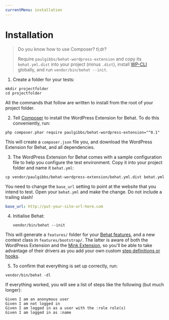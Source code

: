 ```yaml
---
currentMenu: installation
---
```


# Installation

> Do you know how to use Composer? tl;dr?
>
> Require `paulgibbs/behat-wordpress-extension` and copy its `behat.yml.dist` into your project (minus `.dist`), install <a href="https://wp-cli.org/">WP-CLI</a> globally, and run `vendor/bin/behat --init`.

1. Create a folder for your tests:

  ```Shell
  mkdir projectfolder
  cd projectfolder
  ```

  All the commands that follow are written to install from the root of your project folder.

2. Tell [Composer](https://getcomposer.org/) to install the WordPress Extension for Behat. To do this conveniently, run:

  ```Shell
  php composer.phar require paulgibbs/behat-wordpress-extension="^0.1"
  ```

  This will create a `composer.json` file you, and download the WordPress Extension for Behat, and all dependencies.

3. The WordPress Extension for Behat comes with a sample configuration file to help you configure the test environment. Copy it into your project folder and name it `behat.yml`:

  ```Shell
  cp vendor/paulgibbs/behat-wordpress-extension/behat.yml.dist behat.yml
  ```

  You need to change the `base_url` setting to point at the website that you intend to test. Open your `behat.yml` and make the change. Do not include a trailing slash!

  ```YAML
  base_url: http://put-your-site-url-here.com
  ```

4. Initialise Behat:

    ```Shell
    vendor/bin/behat --init
    ```

  This will generate a `features/` folder for your [Behat features](http://docs.behat.org/en/latest/user_guide/features_scenarios.html#features), and a new context class in `features/bootstrap/`. The latter is aware of both the WordPress Extension and the [Mink Extension](https://github.com/Behat/MinkExtension), so you'll be able to take advantage of their drivers as you add your own custom [step definitions or hooks](http://docs.behat.org/en/latest/user_guide/writing_scenarios.html).

5. To confirm that everything is set up correctly, run:

  ```Shell
  vendor/bin/behat -dl
  ```

  If everything worked, you will see a list of steps like the following (but much longer):

  ```Gherkin
  Given I am an anonymous user
  Given I am not logged in
  Given I am logged in as a user with the :role role(s)
  Given I am logged in as :name
  ```

